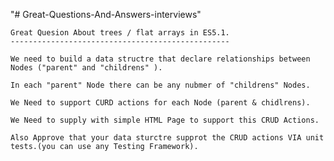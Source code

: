 "# Great-Questions-And-Answers-interviews" 
	
	Great Quesion About trees / flat arrays in ES5.1.
	-------------------------------------------------

	We need to build a data structre that declare relationships between Nodes ("parent" and "childrens" ).
	
	In each "parent" Node there can be any nubmer of "childrens" Nodes.

	We Need to support CURD actions for each Node (parent & chidlrens).

	We Need to supply with simple HTML Page to support this CRUD Actions.

	Also Approve that your data sturctre supprot the CRUD actions VIA unit tests.(you can use any Testing Framework). 
